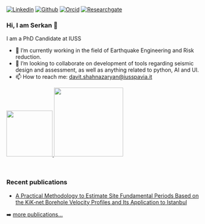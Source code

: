 <!-- Your badges -->

[![Linkedin](https://img.shields.io/badge/-serkan-blue?style=flat&logo=Linkedin&logoColor=white)](https://www.linkedin.com/in/serkan-hasanoğlu-810a12b9/)
[![Github](https://img.shields.io/badge/-serkan-black?style=flat&labelColor=black&logo=github&logoColor=white)](https://gitstats.me/SerkanHasanoglu)
[![Orcid](https://img.shields.io/badge/-serkan-white?style=flat&labelColor=white&logo=orcid&logoColor=green)](https://orcid.org/0000-0002-7018-0479)
[![Researchgate](https://img.shields.io/badge/-serkan-green?style=flat&labelColor=green&logo=researchgate&logoColor=white)](https://www.researchgate.net/profile/Serkan-Hasanoglu)

<!-- Profile View Count and GitStats -->

### Hi, I am Serkan 👋

I am a PhD Candidate at IUSS

- 🔭 I’m currently working in the field of Earthquake Engineering and Risk reduction.
- 🤝 I’m looking to collaborate on development of tools regarding seismic design and assessment, as well as anything related to python, AI and UI.
- 📫 How to reach me: davit.shahnazaryan@iusspavia.it


<p>
<a href="[https://github.com/davitshahnazaryan3](https://github.com/SerkanHasanoglu)">
  <img height="120em" src = "https://github-readme-stats.vercel.app/api/top-langs/?username=SerkanHasanoglu&theme=buefy&layout=compact&title_color=ffffff&bg_color=151515&text_color=FFFEFE">
 <img height="180em" src="https://github-readme-stats.vercel.app/api?username=SerkanHasanoglu&&show_icons=true&title_color=ffffff&icon_color=ffdc40&text_color=ffffff&bg_color=151515">
</a>
</p>

<br>

### Recent publications

<!-- PUBLICATIONS:START -->
- [A Practical Methodology to Estimate Site Fundamental Periods Based on the KiK‐net Borehole Velocity Profiles and Its Application to Istanbul]([https://journals.sagepub.com/doi/10.1177/87552930211023523](https://pubs.geoscienceworld.org/ssa/bssa/article-abstract/112/5/2606/616246/A-Practical-Methodology-to-Estimate-Site?redirectedFrom=fulltext))

<!-- PUBLICATIONS:END -->

➡️ [more publications...](https://www.researchgate.net/profile/Serkan-Hasanoglu)

